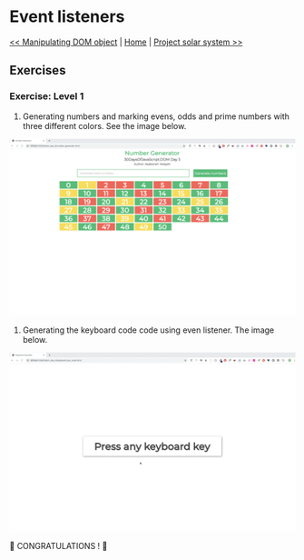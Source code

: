 # Event listeners

[<< Manipulating DOM object](../22_Manipulating_DOM_object/exercises.md) | [Home](../../README.md) | [Project solar system >>](../24_Project_solar_system/exercises.md)

## Exercises

### Exercise: Level 1

1. Generating numbers and marking evens, odds and prime numbers with three different colors. See the image below.

![Number Generator](./../images/projects/dom_min_project_number_generator_day_3.1.gif)

1. Generating the keyboard code code using even listener. The image below.

![Keyboard key](./../images/projects/dom_min_project_keycode_day_3.2.gif)

🎉 CONGRATULATIONS ! 🎉
